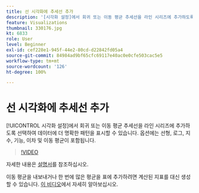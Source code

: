 ```yaml
---
title: 선 시각화에 추세선 추가
description: '[시각화 설정]에서 회귀 또는 이동 평균 추세선을 라인 시리즈에 추가하도록 선택하여 데이터에 더 명확한 패턴을 표시할 수 있습니다. 옵션에는 선형, 로그, 지수, 기능, 이차 및 이동 평균이 포함됩니다.'
feature: Visualizations
thumbnail: 330176.jpg
kt: 6833
role: User
level: Beginner
exl-id: cef228e1-945f-44e2-80cd-d22842fd05a4
source-git-commit: 84984ad9bf65cfc69117e40ac0e0cfe503cac5e5
workflow-type: tm+mt
source-wordcount: '126'
ht-degree: 100%

---
```


# 선 시각화에 추세선 추가

[!UICONTROL 시각화 설정]에서 회귀 또는 이동 평균 추세선을 라인 시리즈에 추가하도록 선택하여 데이터에 더 명확한 패턴을 표시할 수 있습니다. 옵션에는 선형, 로그, 지수, 기능, 이차 및 이동 평균이 포함됩니다.

>[!VIDEO](https://video.tv.adobe.com/v/330176/?quality=12&learn=on)

자세한 내용은 [설명서](https://experienceleague.adobe.com/docs/analytics/analyze/analysis-workspace/visualizations/line.html?lang=ko#analysis-workspace)를 참조하십시오.

이동 평균을 내보내거나 한 번에 많은 평균을 표에 추가하려면 계산된 지표를 대신 생성할 수 있습니다. [이 비디오](https://experienceleague.adobe.com/docs/analytics-learn/tutorials/analysis-workspace/visualizations/using-the-cumulative-average-function-to-apply-metric-smoothing.html#analysis-workspace)에서 자세히 알아보십시오.
